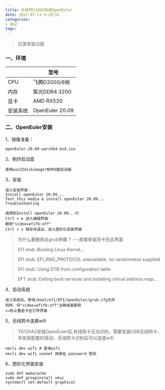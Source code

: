 ```yaml
---
title: 长城TD120A2安装OpenEuler
date: 2022-07-11 9:29:52
categories:
- 杂记
tags:
---
```


>记录安装过程

### 一、环境

|          | 型号            |
| -------- | --------------- |
| CPU      | 飞腾D2000/8核   |
| 内存     | 紫光DDR4 3200   |
| 显卡     | AMD RX520       |
| 安装系统 | OpenEuler 20.09 |

### 二、OpenEuler安装

1、镜像准备：

```she
openEuler-20.09-aarch64-dvd.iso
```

2、制作启动盘

```shell
使用win32diskimager制作U盘启动器
```

3、安装

```shell
进入安装界面：
Install openEuler 20.09...
Test this media & install openEuler 20.09...
Troubleshooting

选择到Install openEuler 20.09...行
Ctrl + e 进入编辑界面
删除"video=efifb:off"
Ctrl + x 保存并退出，进入图形化安装界面
```

>为什么要删除此grub参数？ ---直接安装将卡在此界面
>
>EFI stub: Booting Linux Kernel...
>
>EFI stub: EFI_RNG_PROTOCOL unavaliable, no randomness supplied
>
>EFI stub: Using DTB from configuration table
>
>EFT stub: Exiting boot services and installing virtual address map...

4、启动系统

```shell
进入系统后，修改/boot/efi/EFI/openEuler/grub.cfg文件
同样，将"video=efifb:off"注释或者删除
>>防止重启卡在引导界面
```

5、无线网卡连接wifi

>TD120A2安装OpenEuler后,有线网卡无法识别，需要安装USB无线网卡，并安装配套的驱动，无线网卡识别后可以连接wifi

```shell
nmcli dev wifi # 查询wifi
nmcli dev wifi connet 网络名 password 密码
```

6、图形化界面安装

```shell
sudo dnf makecache
sudo dnf groupinstall ukui
systemctl set-default graphical
```